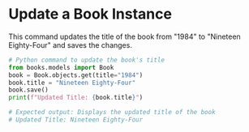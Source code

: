 # Update a Book Instance

This command updates the title of the book from "1984" to "Nineteen Eighty-Four" and saves the changes.

```python
# Python command to update the book's title
from books.models import Book
book = Book.objects.get(title="1984")
book.title = "Nineteen Eighty-Four"
book.save()
print(f"Updated Title: {book.title}")

# Expected output: Displays the updated title of the book
# Updated Title: Nineteen Eighty-Four